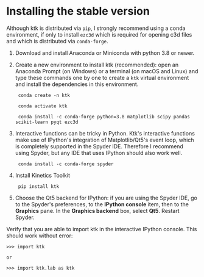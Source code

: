 Installing the stable version
=============================

Although ktk is distributed via `pip`, I strongly recommend using a conda environment, if only to install `ezc3d` which is required for opening c3d files and which is distributed via `conda-forge`.

1. Download and install Anaconda or Miniconda with python 3.8 or newer.

2. Create a new environment to install ktk (recommended): open an Anaconda Prompt (on Windows) or a terminal (on macOS and Linux) and type these commands one by one to create a `ktk` virtual environment and install the dependencies in this environment.

        conda create -n ktk

        conda activate ktk

        conda install -c conda-forge python=3.8 matplotlib scipy pandas scikit-learn pyqt ezc3d
   
3. Interactive functions can be tricky in Python. Ktk's interactive functions make use of IPython's integration of Matplotlib/Qt5's event loop, which is completely supported in the Spyder IDE. Therefore I recommend using Spyder, but any IDE that uses IPython should also work well.

        conda install -c conda-forge spyder

4. Install Kinetics Toolkit

        pip install ktk

5. Choose the Qt5 backend for IPython: if you are using the Spyder IDE, go to the Spyder's preferences, to the **IPython console** item, then to the **Graphics** pane. In the **Graphics backend** box, select **Qt5**. Restart Spyder.

Verify that you are able to import ktk in the interactive IPython console. This should work without error:

    >>> import ktk
    
    or
    
    >>> import ktk.lab as ktk
